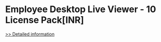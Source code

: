 # Employee Desktop Live Viewer - 10 License Pack[INR]
[>> Detailed information](https://secure.element5.com/esales/product.html?productid=300384860&affiliateid=200057808)